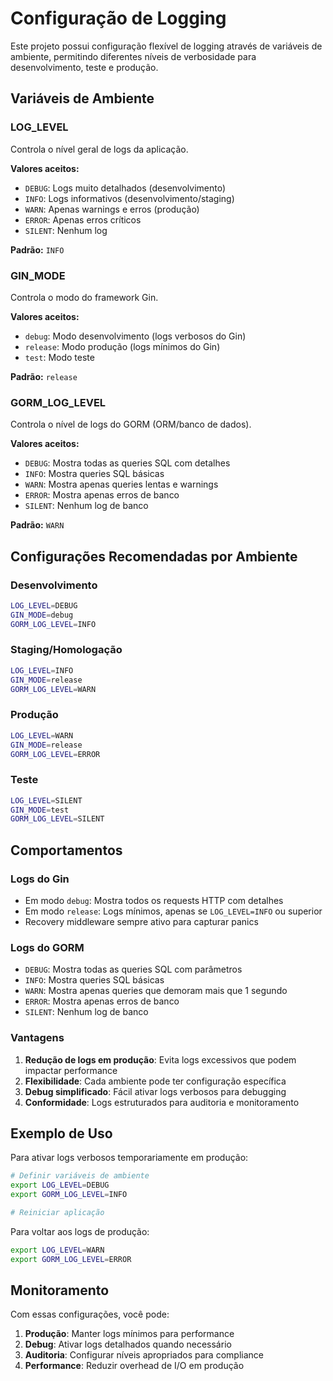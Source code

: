# Configuração de Logging

Este projeto possui configuração flexível de logging através de variáveis de ambiente, permitindo diferentes níveis de verbosidade para desenvolvimento, teste e produção.

## Variáveis de Ambiente

### LOG_LEVEL
Controla o nível geral de logs da aplicação.

**Valores aceitos:**
- `DEBUG`: Logs muito detalhados (desenvolvimento)
- `INFO`: Logs informativos (desenvolvimento/staging)
- `WARN`: Apenas warnings e erros (produção)
- `ERROR`: Apenas erros críticos
- `SILENT`: Nenhum log

**Padrão:** `INFO`

### GIN_MODE
Controla o modo do framework Gin.

**Valores aceitos:**
- `debug`: Modo desenvolvimento (logs verbosos do Gin)
- `release`: Modo produção (logs mínimos do Gin)
- `test`: Modo teste

**Padrão:** `release`

### GORM_LOG_LEVEL
Controla o nível de logs do GORM (ORM/banco de dados).

**Valores aceitos:**
- `DEBUG`: Mostra todas as queries SQL com detalhes
- `INFO`: Mostra queries SQL básicas
- `WARN`: Mostra apenas queries lentas e warnings
- `ERROR`: Mostra apenas erros de banco
- `SILENT`: Nenhum log de banco

**Padrão:** `WARN`

## Configurações Recomendadas por Ambiente

### Desenvolvimento
```bash
LOG_LEVEL=DEBUG
GIN_MODE=debug
GORM_LOG_LEVEL=INFO
```

### Staging/Homologação
```bash
LOG_LEVEL=INFO
GIN_MODE=release
GORM_LOG_LEVEL=WARN
```

### Produção
```bash
LOG_LEVEL=WARN
GIN_MODE=release
GORM_LOG_LEVEL=ERROR
```

### Teste
```bash
LOG_LEVEL=SILENT
GIN_MODE=test
GORM_LOG_LEVEL=SILENT
```

## Comportamentos

### Logs do Gin
- Em modo `debug`: Mostra todos os requests HTTP com detalhes
- Em modo `release`: Logs mínimos, apenas se `LOG_LEVEL=INFO` ou superior
- Recovery middleware sempre ativo para capturar panics

### Logs do GORM
- `DEBUG`: Mostra todas as queries SQL com parâmetros
- `INFO`: Mostra queries SQL básicas
- `WARN`: Mostra apenas queries que demoram mais que 1 segundo
- `ERROR`: Mostra apenas erros de banco
- `SILENT`: Nenhum log de banco

### Vantagens

1. **Redução de logs em produção**: Evita logs excessivos que podem impactar performance
2. **Flexibilidade**: Cada ambiente pode ter configuração específica
3. **Debug simplificado**: Fácil ativar logs verbosos para debugging
4. **Conformidade**: Logs estruturados para auditoria e monitoramento

## Exemplo de Uso

Para ativar logs verbosos temporariamente em produção:

```bash
# Definir variáveis de ambiente
export LOG_LEVEL=DEBUG
export GORM_LOG_LEVEL=INFO

# Reiniciar aplicação
```

Para voltar aos logs de produção:

```bash
export LOG_LEVEL=WARN
export GORM_LOG_LEVEL=ERROR
```

## Monitoramento

Com essas configurações, você pode:

1. **Produção**: Manter logs mínimos para performance
2. **Debug**: Ativar logs detalhados quando necessário
3. **Auditoria**: Configurar níveis apropriados para compliance
4. **Performance**: Reduzir overhead de I/O em produção
